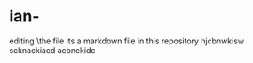 # ian-

editing \the file 
its a markdown file in this repository 
hjcbnwkisw 
scknackiacd
acbnckidc
